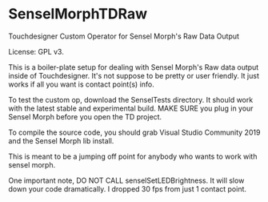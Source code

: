 # SenselMorphTDRaw
Touchdesigner Custom Operator for Sensel Morph's Raw Data Output

License: GPL v3. 


This is a boiler-plate setup for dealing with Sensel Morph's Raw data output inside of Touchdesigner. 
It's not suppose to be pretty or user friendly. It just works if all you want is contact point(s) info. 

To test the custom op, download the SenselTests directory. It should work with the latest stable and experimental build. MAKE SURE you plug in your Sensel Morph before you open the TD project.


To compile the source code, you should grab Visual Studio Community 2019 and the Sensel Morph lib install. 

This is meant to be a jumping off point for anybody who wants to work with sensel morph.

One important note, DO NOT CALL senselSetLEDBrightness. It will slow down your code dramatically. I dropped 30 fps from just 1 contact point.
